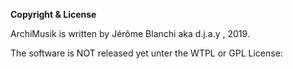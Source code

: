 __Copyright & License__

ArchiMusik is written by Jérôme Blanchi aka d.j.a.y , 2019.

The software is NOT released yet unter the WTPL or GPL License:
